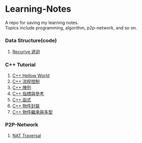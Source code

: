 # Learning-Notes
A repo for saving my learning notes.  
Topics include programming, algorithm, p2p-network, and so on.  

### Data Structure(code)
1. [Recurive 遞迴](./Data-Structure-code/Recursive.c)

### C++ Tutorial 
1. [C++ Hellow World](./C++-Tutorial/C++-Hello-World.md)  
2. [C++ 流程控制](./C%2B%2B-Tutorial/C%2B%2B-%E6%B5%81%E7%A8%8B%E6%8E%A7%E5%88%B6.md)
3. [C++ 陣列](./C%2B%2B-Tutorial/C%2B%2B-%E9%99%A3%E5%88%97.md)
4. [C++ 指標與參考](./C%2B%2B-Tutorial/C%2B%2B-%E6%8C%87%E6%A8%99%E8%88%87%E5%8F%83%E8%80%83.md)
5. [C++ 函式](./C%2B%2B-Tutorial/C%2B%2B-%E5%87%BD%E5%BC%8F.md)
6. [C++ 物件封裝](./C%2B%2B-Tutorial/C%2B%2B-%E7%89%A9%E4%BB%B6%E5%B0%81%E8%A3%9D.md)
7. [C++ 物件繼承與多型](./C%2B%2B-Tutorial/C%2B%2B-%E7%89%A9%E4%BB%B6%E7%B9%BC%E6%89%BF%E8%88%87%E5%A4%9A%E5%9E%8B.md)

### P2P-Network  
1. [NAT Traversal](./P2P-Network/NAT-Traversal.md)
